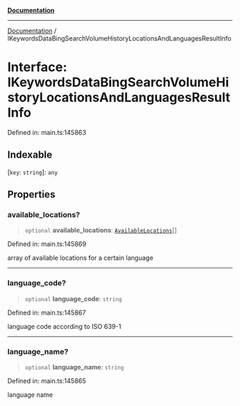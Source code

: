[**Documentation**](../README.md)

***

[Documentation](../README.md) / IKeywordsDataBingSearchVolumeHistoryLocationsAndLanguagesResultInfo

# Interface: IKeywordsDataBingSearchVolumeHistoryLocationsAndLanguagesResultInfo

Defined in: main.ts:145863

## Indexable

\[`key`: `string`\]: `any`

## Properties

### available\_locations?

> `optional` **available\_locations**: [`AvailableLocations`](../classes/AvailableLocations.md)[]

Defined in: main.ts:145869

array of available locations for a certain language

***

### language\_code?

> `optional` **language\_code**: `string`

Defined in: main.ts:145867

language code according to ISO 639-1

***

### language\_name?

> `optional` **language\_name**: `string`

Defined in: main.ts:145865

language name
